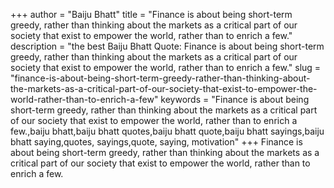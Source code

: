 +++
author = "Baiju Bhatt"
title = "Finance is about being short-term greedy, rather than thinking about the markets as a critical part of our society that exist to empower the world, rather than to enrich a few."
description = "the best Baiju Bhatt Quote: Finance is about being short-term greedy, rather than thinking about the markets as a critical part of our society that exist to empower the world, rather than to enrich a few."
slug = "finance-is-about-being-short-term-greedy-rather-than-thinking-about-the-markets-as-a-critical-part-of-our-society-that-exist-to-empower-the-world-rather-than-to-enrich-a-few"
keywords = "Finance is about being short-term greedy, rather than thinking about the markets as a critical part of our society that exist to empower the world, rather than to enrich a few.,baiju bhatt,baiju bhatt quotes,baiju bhatt quote,baiju bhatt sayings,baiju bhatt saying,quotes, sayings,quote, saying, motivation"
+++
Finance is about being short-term greedy, rather than thinking about the markets as a critical part of our society that exist to empower the world, rather than to enrich a few.
